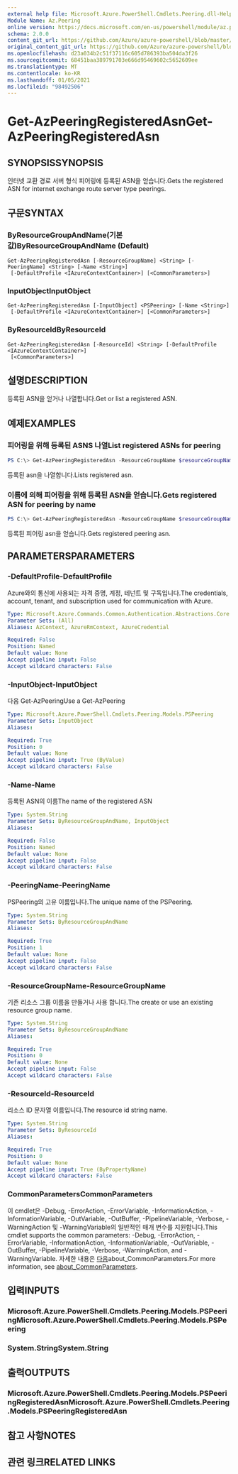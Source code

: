 ```yaml
---
external help file: Microsoft.Azure.PowerShell.Cmdlets.Peering.dll-Help.xml
Module Name: Az.Peering
online version: https://docs.microsoft.com/en-us/powershell/module/az.peering/get-azpeeringregisteredasn
schema: 2.0.0
content_git_url: https://github.com/Azure/azure-powershell/blob/master/src/Peering/Peering/help/Get-AzPeeringRegisteredAsn.md
original_content_git_url: https://github.com/Azure/azure-powershell/blob/master/src/Peering/Peering/help/Get-AzPeeringRegisteredAsn.md
ms.openlocfilehash: d23a034b2c51f37116c605d786393ba504da3f26
ms.sourcegitcommit: 68451baa389791703e666d95469602c5652609ee
ms.translationtype: MT
ms.contentlocale: ko-KR
ms.lasthandoff: 01/05/2021
ms.locfileid: "98492506"
---
```

# <span data-ttu-id="4cd4c-101">Get-AzPeeringRegisteredAsn</span><span class="sxs-lookup"><span data-stu-id="4cd4c-101">Get-AzPeeringRegisteredAsn</span></span>

## <span data-ttu-id="4cd4c-102">SYNOPSIS</span><span class="sxs-lookup"><span data-stu-id="4cd4c-102">SYNOPSIS</span></span>
<span data-ttu-id="4cd4c-103">인터넷 교환 경로 서버 형식 피어링에 등록된 ASN을 얻습니다.</span><span class="sxs-lookup"><span data-stu-id="4cd4c-103">Gets the registered ASN for internet exchange route server type peerings.</span></span>

## <span data-ttu-id="4cd4c-104">구문</span><span class="sxs-lookup"><span data-stu-id="4cd4c-104">SYNTAX</span></span>

### <span data-ttu-id="4cd4c-105">ByResourceGroupAndName(기본값)</span><span class="sxs-lookup"><span data-stu-id="4cd4c-105">ByResourceGroupAndName (Default)</span></span>
```
Get-AzPeeringRegisteredAsn [-ResourceGroupName] <String> [-PeeringName] <String> [-Name <String>]
 [-DefaultProfile <IAzureContextContainer>] [<CommonParameters>]
```

### <span data-ttu-id="4cd4c-106">InputObject</span><span class="sxs-lookup"><span data-stu-id="4cd4c-106">InputObject</span></span>
```
Get-AzPeeringRegisteredAsn [-InputObject] <PSPeering> [-Name <String>]
 [-DefaultProfile <IAzureContextContainer>] [<CommonParameters>]
```

### <span data-ttu-id="4cd4c-107">ByResourceId</span><span class="sxs-lookup"><span data-stu-id="4cd4c-107">ByResourceId</span></span>
```
Get-AzPeeringRegisteredAsn [-ResourceId] <String> [-DefaultProfile <IAzureContextContainer>]
 [<CommonParameters>]
```

## <span data-ttu-id="4cd4c-108">설명</span><span class="sxs-lookup"><span data-stu-id="4cd4c-108">DESCRIPTION</span></span>
<span data-ttu-id="4cd4c-109">등록된 ASN을 얻거나 나열합니다.</span><span class="sxs-lookup"><span data-stu-id="4cd4c-109">Get or list a registered ASN.</span></span>

## <span data-ttu-id="4cd4c-110">예제</span><span class="sxs-lookup"><span data-stu-id="4cd4c-110">EXAMPLES</span></span>

### <span data-ttu-id="4cd4c-111">피어링을 위해 등록된 ASNS 나열</span><span class="sxs-lookup"><span data-stu-id="4cd4c-111">List registered ASNs for peering</span></span>
```powershell
PS C:\> Get-AzPeeringRegisteredAsn -ResourceGroupName $resourceGroupName -PeeringName $peeringName
```

<span data-ttu-id="4cd4c-112">등록된 asn을 나열합니다.</span><span class="sxs-lookup"><span data-stu-id="4cd4c-112">Lists registered asn.</span></span>

### <span data-ttu-id="4cd4c-113">이름에 의해 피어링을 위해 등록된 ASN을 얻습니다.</span><span class="sxs-lookup"><span data-stu-id="4cd4c-113">Gets registered ASN for peering by name</span></span>
```powershell
PS C:\> Get-AzPeeringRegisteredAsn -ResourceGroupName $resourceGroupName -PeeringName $peeringName -Name $registeredAsnName
```

<span data-ttu-id="4cd4c-114">등록된 피어링 asn을 얻습니다.</span><span class="sxs-lookup"><span data-stu-id="4cd4c-114">Gets registered peering asn.</span></span>

## <span data-ttu-id="4cd4c-115">PARAMETERS</span><span class="sxs-lookup"><span data-stu-id="4cd4c-115">PARAMETERS</span></span>

### <span data-ttu-id="4cd4c-116">-DefaultProfile</span><span class="sxs-lookup"><span data-stu-id="4cd4c-116">-DefaultProfile</span></span>
<span data-ttu-id="4cd4c-117">Azure와의 통신에 사용되는 자격 증명, 계정, 테넌트 및 구독입니다.</span><span class="sxs-lookup"><span data-stu-id="4cd4c-117">The credentials, account, tenant, and subscription used for communication with Azure.</span></span>

```yaml
Type: Microsoft.Azure.Commands.Common.Authentication.Abstractions.Core.IAzureContextContainer
Parameter Sets: (All)
Aliases: AzContext, AzureRmContext, AzureCredential

Required: False
Position: Named
Default value: None
Accept pipeline input: False
Accept wildcard characters: False
```

### <span data-ttu-id="4cd4c-118">-InputObject</span><span class="sxs-lookup"><span data-stu-id="4cd4c-118">-InputObject</span></span>
<span data-ttu-id="4cd4c-119">다음 Get-AzPeering</span><span class="sxs-lookup"><span data-stu-id="4cd4c-119">Use a Get-AzPeering</span></span>

```yaml
Type: Microsoft.Azure.PowerShell.Cmdlets.Peering.Models.PSPeering
Parameter Sets: InputObject
Aliases:

Required: True
Position: 0
Default value: None
Accept pipeline input: True (ByValue)
Accept wildcard characters: False
```

### <span data-ttu-id="4cd4c-120">-Name</span><span class="sxs-lookup"><span data-stu-id="4cd4c-120">-Name</span></span>
<span data-ttu-id="4cd4c-121">등록된 ASN의 이름</span><span class="sxs-lookup"><span data-stu-id="4cd4c-121">The name of the registered ASN</span></span>

```yaml
Type: System.String
Parameter Sets: ByResourceGroupAndName, InputObject
Aliases:

Required: False
Position: Named
Default value: None
Accept pipeline input: False
Accept wildcard characters: False
```

### <span data-ttu-id="4cd4c-122">-PeeringName</span><span class="sxs-lookup"><span data-stu-id="4cd4c-122">-PeeringName</span></span>
<span data-ttu-id="4cd4c-123">PSPeering의 고유 이름입니다.</span><span class="sxs-lookup"><span data-stu-id="4cd4c-123">The unique name of the PSPeering.</span></span>

```yaml
Type: System.String
Parameter Sets: ByResourceGroupAndName
Aliases:

Required: True
Position: 1
Default value: None
Accept pipeline input: False
Accept wildcard characters: False
```

### <span data-ttu-id="4cd4c-124">-ResourceGroupName</span><span class="sxs-lookup"><span data-stu-id="4cd4c-124">-ResourceGroupName</span></span>
<span data-ttu-id="4cd4c-125">기존 리소스 그룹 이름을 만들거나 사용 합니다.</span><span class="sxs-lookup"><span data-stu-id="4cd4c-125">The create or use an existing resource group name.</span></span>

```yaml
Type: System.String
Parameter Sets: ByResourceGroupAndName
Aliases:

Required: True
Position: 0
Default value: None
Accept pipeline input: False
Accept wildcard characters: False
```

### <span data-ttu-id="4cd4c-126">-ResourceId</span><span class="sxs-lookup"><span data-stu-id="4cd4c-126">-ResourceId</span></span>
<span data-ttu-id="4cd4c-127">리소스 ID 문자열 이름입니다.</span><span class="sxs-lookup"><span data-stu-id="4cd4c-127">The resource id string name.</span></span>

```yaml
Type: System.String
Parameter Sets: ByResourceId
Aliases:

Required: True
Position: 0
Default value: None
Accept pipeline input: True (ByPropertyName)
Accept wildcard characters: False
```

### <span data-ttu-id="4cd4c-128">CommonParameters</span><span class="sxs-lookup"><span data-stu-id="4cd4c-128">CommonParameters</span></span>
<span data-ttu-id="4cd4c-129">이 cmdlet은 -Debug, -ErrorAction, -ErrorVariable, -InformationAction, -InformationVariable, -OutVariable, -OutBuffer, -PipelineVariable, -Verbose, -WarningAction 및 -WarningVariable의 일반적인 매개 변수를 지원합니다.</span><span class="sxs-lookup"><span data-stu-id="4cd4c-129">This cmdlet supports the common parameters: -Debug, -ErrorAction, -ErrorVariable, -InformationAction, -InformationVariable, -OutVariable, -OutBuffer, -PipelineVariable, -Verbose, -WarningAction, and -WarningVariable.</span></span> <span data-ttu-id="4cd4c-130">자세한 내용은 [다음](http://go.microsoft.com/fwlink/?LinkID=113216)about_CommonParameters.</span><span class="sxs-lookup"><span data-stu-id="4cd4c-130">For more information, see [about_CommonParameters](http://go.microsoft.com/fwlink/?LinkID=113216).</span></span>

## <span data-ttu-id="4cd4c-131">입력</span><span class="sxs-lookup"><span data-stu-id="4cd4c-131">INPUTS</span></span>

### <span data-ttu-id="4cd4c-132">Microsoft.Azure.PowerShell.Cmdlets.Peering.Models.PSPeering</span><span class="sxs-lookup"><span data-stu-id="4cd4c-132">Microsoft.Azure.PowerShell.Cmdlets.Peering.Models.PSPeering</span></span>

### <span data-ttu-id="4cd4c-133">System.String</span><span class="sxs-lookup"><span data-stu-id="4cd4c-133">System.String</span></span>

## <span data-ttu-id="4cd4c-134">출력</span><span class="sxs-lookup"><span data-stu-id="4cd4c-134">OUTPUTS</span></span>

### <span data-ttu-id="4cd4c-135">Microsoft.Azure.PowerShell.Cmdlets.Peering.Models.PSPeeringRegisteredAsn</span><span class="sxs-lookup"><span data-stu-id="4cd4c-135">Microsoft.Azure.PowerShell.Cmdlets.Peering.Models.PSPeeringRegisteredAsn</span></span>

## <span data-ttu-id="4cd4c-136">참고 사항</span><span class="sxs-lookup"><span data-stu-id="4cd4c-136">NOTES</span></span>

## <span data-ttu-id="4cd4c-137">관련 링크</span><span class="sxs-lookup"><span data-stu-id="4cd4c-137">RELATED LINKS</span></span>
